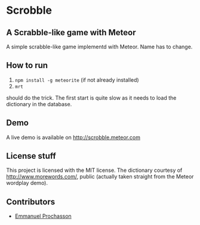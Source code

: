 # Scrobble
## A Scrabble-like game with Meteor

A simple scrabble-like game implementd with Meteor. Name has to change.

## How to run

1. `npm install -g meteorite` (if not already installed)
2. `mrt`

should do the trick. The first start is quite slow as it needs to load the dictionary in the database.

## Demo

A live demo is available on http://scrobble.meteor.com

## License stuff

This project is licensed with the MIT license.
The dictionary courtesy of http://www.morewords.com/, public (actually taken straight from the Meteor wordplay demo).

## Contributors
- [Emmanuel Prochasson](https://github.com/eprochasson/)